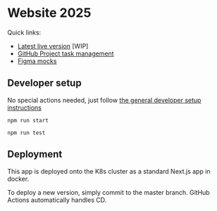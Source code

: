 # Website 2025

Quick links:
- [Latest live version]() [WIP]
- [GitHub Project task management](https://github.com/orgs/bluedotimpact/projects/2/)
- [Figma mocks](https://www.figma.com/proto/tDmNmBclyDSKa0WYUMSPEr/Bluedot?node-id=52-723&t=pCyhhcqvCCeUqPCn-0&scaling=min-zoom&content-scaling=fixed&page-id=0%3A1)

## Developer setup

No special actions needed, just follow [the general developer setup instructions](../../README.md#developer-setup-instructions)

```
npm run start
```

```
npm run test
```

## Deployment

This app is deployed onto the K8s cluster as a standard Next.js app in docker.

To deploy a new version, simply commit to the master branch. GitHub Actions automatically handles CD.
